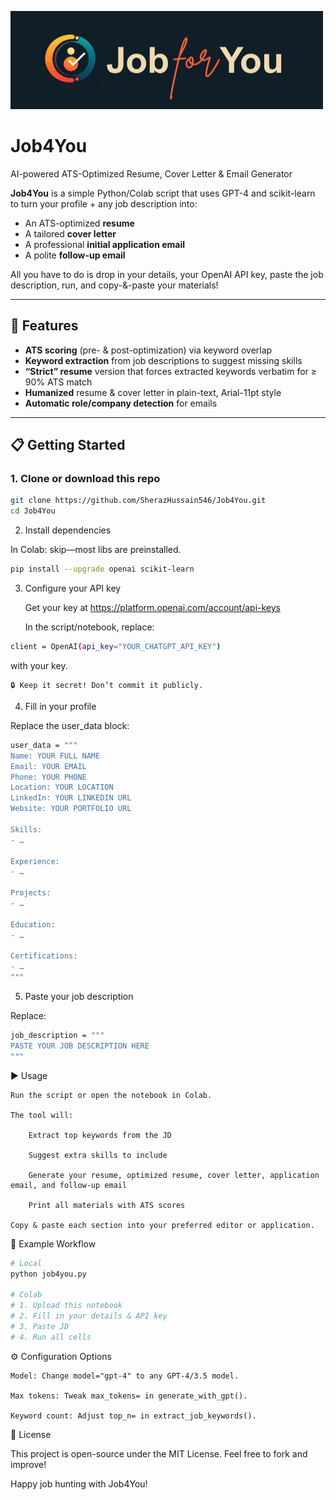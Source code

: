 ![Job4You Logo](images/Logo2.png)
# Job4You  
AI-powered ATS-Optimized Resume, Cover Letter & Email Generator

**Job4You** is a simple Python/Colab script that uses GPT-4 and scikit-learn to turn your profile + any job description into:

- An ATS-optimized **resume**  
- A tailored **cover letter**  
- A professional **initial application email**  
- A polite **follow-up email**  

All you have to do is drop in your details, your OpenAI API key, paste the job description, run, and copy-&-paste your materials!

---

## 🚀 Features

- **ATS scoring** (pre- & post-optimization) via keyword overlap  
- **Keyword extraction** from job descriptions to suggest missing skills  
- **“Strict” resume** version that forces extracted keywords verbatim for ≥ 90% ATS match  
- **Humanized** resume & cover letter in plain-text, Arial-11pt style  
- **Automatic role/company detection** for emails  

---

## 📋 Getting Started

### 1. Clone or download this repo

```bash
git clone https://github.com/SherazHussain546/Job4You.git
cd Job4You
```
2. Install dependencies

In Colab: skip—most libs are preinstalled.
```bash
pip install --upgrade openai scikit-learn
```
3. Configure your API key

    Get your key at https://platform.openai.com/account/api-keys

    In the script/notebook, replace:
```bash
client = OpenAI(api_key="YOUR_CHATGPT_API_KEY")
```
with your key.

    🔒 Keep it secret! Don’t commit it publicly.

4. Fill in your profile

Replace the user_data block:
```bash
user_data = """
Name: YOUR FULL NAME
Email: YOUR EMAIL
Phone: YOUR PHONE
Location: YOUR LOCATION
LinkedIn: YOUR LINKEDIN URL
Website: YOUR PORTFOLIO URL

Skills:
- …

Experience:
- …

Projects:
- …

Education:
- …

Certifications:
- …
"""
```
5. Paste your job description

Replace:
```bash
job_description = """
PASTE YOUR JOB DESCRIPTION HERE
"""
```
▶️ Usage

    Run the script or open the notebook in Colab.

    The tool will:

        Extract top keywords from the JD

        Suggest extra skills to include

        Generate your resume, optimized resume, cover letter, application email, and follow-up email

        Print all materials with ATS scores

    Copy & paste each section into your preferred editor or application.

📑 Example Workflow
```bash
# Local
python job4you.py

# Colab
# 1. Upload this notebook
# 2. Fill in your details & API key
# 3. Paste JD
# 4. Run all cells
```
⚙️ Configuration Options

    Model: Change model="gpt-4" to any GPT-4/3.5 model.

    Max tokens: Tweak max_tokens= in generate_with_gpt().

    Keyword count: Adjust top_n= in extract_job_keywords().

📄 License

This project is open-source under the MIT License. Feel free to fork and improve!

Happy job hunting with Job4You!
   





